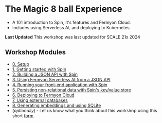 # The Magic 8 ball Experience

- A 101 introduction to Spin, it's features and Fermyon Cloud.
- Includes using Serverless AI, and deploying to Kubernetes.

**Last Updated**
This workshop was last updated for SCALE 21x 2024

## Workshop Modules

- [0. Setup](00-setup.md)
- [1. Getting started with Spin](01-getting-started.md)
- [2. Building a JSON API with Spin](02-json-api.md)
- [3. Using Fermyon Serverless AI from a JSON API](03-spin-ai.md)
- [4. Running your front-end application with Spin](04-frontend.md)
- [5. Persisting non-relational data with Spin's key/value store](05-spin-kv.md)
- [6. Deploying to Fermyon Cloud](06-deploy-fermyon-cloud.md)
- [7. Using external databases](07-external-db.md)
- [8. Generating embeddings and using SQLite](08-embedding-and-sqlite.md)
- (_optionally_) - Let us know what you think about this workshop using this short [form](https://form.typeform.com/to/RK08OLSy).
